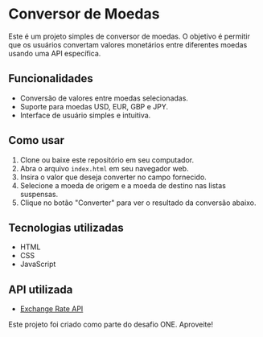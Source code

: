 # Conversor de Moedas

Este é um projeto simples de conversor de moedas. O objetivo é permitir que os usuários convertam valores monetários entre diferentes moedas usando uma API específica.

## Funcionalidades

- Conversão de valores entre moedas selecionadas.
- Suporte para moedas USD, EUR, GBP e JPY.
- Interface de usuário simples e intuitiva.

## Como usar

1. Clone ou baixe este repositório em seu computador.
2. Abra o arquivo `index.html` em seu navegador web.
3. Insira o valor que deseja converter no campo fornecido.
4. Selecione a moeda de origem e a moeda de destino nas listas suspensas.
5. Clique no botão "Converter" para ver o resultado da conversão abaixo.

## Tecnologias utilizadas

- HTML
- CSS
- JavaScript

## API utilizada

- [Exchange Rate API](https://www.exchangerate-api.com/)

Este projeto foi criado como parte do desafio ONE. Aproveite!
